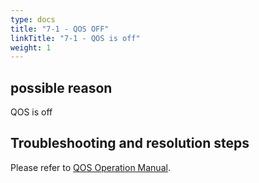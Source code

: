 ```yaml
---
type: docs
title: "7-1 - QOS OFF"
linkTitle: "7-1 - QOS is off"
weight: 1
---
```


## possible reason

QOS is off

## Troubleshooting and resolution steps


Please refer to [QOS Operation Manual](/zh/docs3-v2/java-sdk/reference-manual/qos/).
<p style="margin-top: 3rem;"> </p>